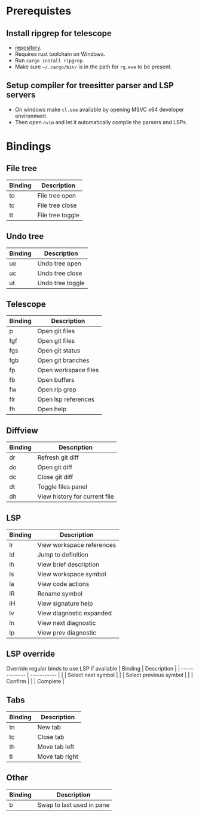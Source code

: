 # Prerequistes
## Install ripgrep for telescope
- [repository](https://github.com/BurntSushi/ripgrep).
- Requires rust toolchain on Windows.
- Run ```cargo install ripgrep```.
- Make sure ```~/.cargo/bin/``` is in the path for ```rg.exe``` to be present.

## Setup compiler for treesitter parser and LSP servers
- On windows make ```cl.exe``` available by opening MSVC x64 developer environment.
- Then open ```nvim``` and let it automatically compile the parsers and LSPs.


# Bindings
## File tree
| Binding       | Description |
| ------------- | ----------- |
| <leader>to    | File tree open |
| <leader>tc    | File tree close |
| <leader>tt    | File tree toggle |

## Undo tree
| Binding       | Description |
| ------------- | ----------- |
| <leader>uo    | Undo tree open |
| <leader>uc    | Undo tree close |
| <leader>ut    | Undo tree toggle |

## Telescope
| Binding       | Description |
| ------------- | ----------- |
| <leader>p     | Open git files |
| <leader>fgf   | Open git files |
| <leader>fgs   | Open git status |
| <leader>fgb   | Open git branches |
| <leader>fp    | Open workspace files |
| <leader>fb    | Open buffers |
| <leader>fw    | Open rip grep |
| <leader>flr   | Open lsp references |
| <leader>fh    | Open help |

## Diffview
| Binding       | Description |
| ------------- | ----------- |
| <leader>dr    | Refresh git diff |
| <leader>do    | Open git diff |
| <leader>dc    | Close git diff |
| <leader>dt    | Toggle files panel |
| <leader>dh    | View history for current file |

## LSP
| Binding       | Description |
| ------------- | ----------- |
| <leader>lr    | View workspace references |
| <leader>ld    | Jump to definition |
| <leader>lh    | View brief description |
| <leader>ls    | View workspace symbol |
| <leader>la    | View code actions |
| <leader>lR    | Rename symbol |
| <leader>lH    | View signature help |
| <leader>lv    | View diagnostic expanded |
| <leader>ln    | View next diagnostic |
| <leader>lp    | View prev diagnostic |

## LSP override
Override regular binds to use LSP if available
| Binding       | Description |
| ------------- | ----------- |
| <C-p>         | Select next symbol |
| <C-n>         | Select previous symbol |
| <C-y>         | Confirm |
| <C-space>     | Complete |

## Tabs
| Binding       | Description |
| ------------- | ----------- |
| <leader>tn    | New tab |
| <leader>tc    | Close tab |
| <leader>th    | Move tab left |
| <leader>tl    | Move tab right |

## Other
| Binding       | Description |
| ------------- | ----------- |
| <leader>b     | Swap to last used in pane |
